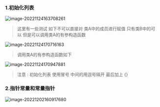 ### 1.初始化列表

![image-20221124163708261](https://bucketforago.oss-cn-shenzhen.aliyuncs.com/typora/20221124163708.png)



>这里有一些测试  如下不可以直接对 类A中的成员进行赋值 只有类B中的可以 但是可以调用类A的有参构造函数

![image-20221124170716163](https://bucketforago.oss-cn-shenzhen.aliyuncs.com/typora/20221124170747.png)

> 调用类A的有参构造函数如下

![image-20221124170947881](https://bucketforago.oss-cn-shenzhen.aliyuncs.com/typora/20221124170947.png)

> 注意 : 初始化列表 使用冒号  中间的用逗号隔开 最后加上 {}



### 2.指针常量和常量指针

![image-20221202160917680](https://bucketforago.oss-cn-shenzhen.aliyuncs.com/typora/20221202160917.png)



